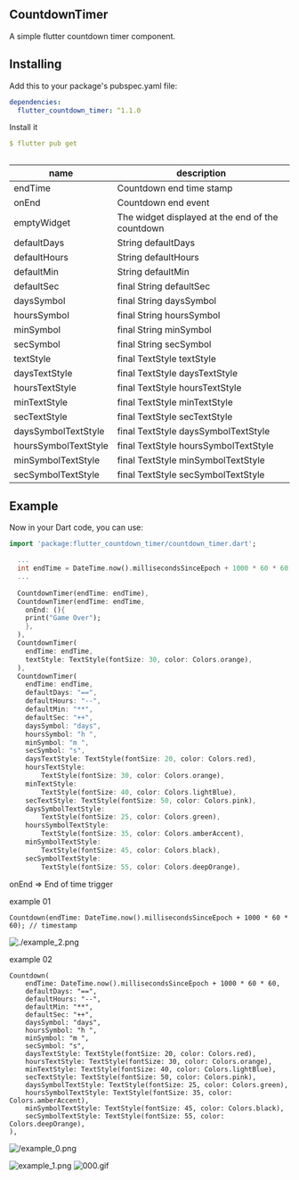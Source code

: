 ## CountdownTimer
A simple flutter countdown timer component.

## Installing
Add this to your package's pubspec.yaml file:
```yaml
dependencies:
  flutter_countdown_timer: ^1.1.0
```
Install it
```yaml
$ flutter pub get
```
##
| name                       | description                                                                                                                                                            |
| ------------------------- | ------------------------------------------------------------- |
| endTime                   | Countdown end time stamp                                      |
| onEnd                     | Countdown end event                                           |
| emptyWidget               | The widget displayed at the end of the countdown              |
| defaultDays               | String defaultDays                                            |
| defaultHours              | String defaultHours                                           |
| defaultMin                | String defaultMin                                             |
| defaultSec                | final String defaultSec                                       |
| daysSymbol                | final String daysSymbol                                       |
| hoursSymbol               | final String hoursSymbol                                      |
| minSymbol                 | final String minSymbol                                        |
| secSymbol                 | final String secSymbol                                        |
| textStyle                 | final TextStyle textStyle                                     |
| daysTextStyle             | final TextStyle daysTextStyle                                 |
| hoursTextStyle            | final TextStyle hoursTextStyle                                |
| minTextStyle              | final TextStyle minTextStyle                                  |
| secTextStyle              | final TextStyle secTextStyle                                  |
| daysSymbolTextStyle       | final TextStyle daysSymbolTextStyle                           |
| hoursSymbolTextStyle      | final TextStyle hoursSymbolTextStyle                          |
| minSymbolTextStyle        | final TextStyle minSymbolTextStyle                            |
| secSymbolTextStyle        | final TextStyle secSymbolTextStyle                            |


## Example
Now in your Dart code, you can use:
```dart
import 'package:flutter_countdown_timer/countdown_timer.dart';

  ...
  int endTime = DateTime.now().millisecondsSinceEpoch + 1000 * 60 * 60;
  ...
  
  CountdownTimer(endTime: endTime),
  CountdownTimer(endTime: endTime,
    onEnd: (){
    print("Game Over");
    },
  ),
  CountdownTimer(
    endTime: endTime,
    textStyle: TextStyle(fontSize: 30, color: Colors.orange),
  ),
  CountdownTimer(
    endTime: endTime,
    defaultDays: "==",
    defaultHours: "--",
    defaultMin: "**",
    defaultSec: "++",
    daysSymbol: "days",
    hoursSymbol: "h ",
    minSymbol: "m ",
    secSymbol: "s",
    daysTextStyle: TextStyle(fontSize: 20, color: Colors.red),
    hoursTextStyle:
        TextStyle(fontSize: 30, color: Colors.orange),
    minTextStyle:
        TextStyle(fontSize: 40, color: Colors.lightBlue),
    secTextStyle: TextStyle(fontSize: 50, color: Colors.pink),
    daysSymbolTextStyle:
        TextStyle(fontSize: 25, color: Colors.green),
    hoursSymbolTextStyle:
        TextStyle(fontSize: 35, color: Colors.amberAccent),
    minSymbolTextStyle:
        TextStyle(fontSize: 45, color: Colors.black),
    secSymbolTextStyle:
        TextStyle(fontSize: 55, color: Colors.deepOrange),
```

onEnd => End of time trigger

example 01
```
Countdown(endTime: DateTime.now().millisecondsSinceEpoch + 1000 * 60 * 60); // timestamp
```
![./example_2.png](https://github.com/wuweijian1997/FlutterCountdownTimer/blob/master/example_2.jpg)

example 02
```
Countdown(
    endTime: DateTime.now().millisecondsSinceEpoch + 1000 * 60 * 60,
    defaultDays: "==",
    defaultHours: "--",
    defaultMin: "**",
    defaultSec: "++",
    daysSymbol: "days",
    hoursSymbol: "h ",
    minSymbol: "m ",
    secSymbol: "s",
    daysTextStyle: TextStyle(fontSize: 20, color: Colors.red),
    hoursTextStyle: TextStyle(fontSize: 30, color: Colors.orange),
    minTextStyle: TextStyle(fontSize: 40, color: Colors.lightBlue),
    secTextStyle: TextStyle(fontSize: 50, color: Colors.pink),
    daysSymbolTextStyle: TextStyle(fontSize: 25, color: Colors.green),
    hoursSymbolTextStyle: TextStyle(fontSize: 35, color: Colors.amberAccent),
    minSymbolTextStyle: TextStyle(fontSize: 45, color: Colors.black),
    secSymbolTextStyle: TextStyle(fontSize: 55, color: Colors.deepOrange),
),
```
![/example_0.png](https://github.com/wuweijian1997/FlutterCountdownTimer/blob/master/example_0.jpg)

![example_1.png](https://github.com/wuweijian1997/FlutterCountdownTimer/blob/master/example_1.jpg)
![000.gif](https://github.com/wuweijian1997/FlutterCountdownTimer/blob/master/000.gif)

